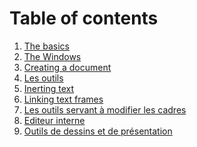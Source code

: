 # Table of contents

1. [The basics](basics-en.md)
2. [The Windows](windows-en.md)
3. [Creating a document](creating-documents-en.md)
4. [Les outils](tools-en.md)
5. [Inerting text](insert-text-en.md)
5. [Linking text frames](text-chain-en.md)
6. [Les outils servant à modifier les cadres]()
7. [Editeur interne]()
8. [Outils de dessins et de présentation]()
